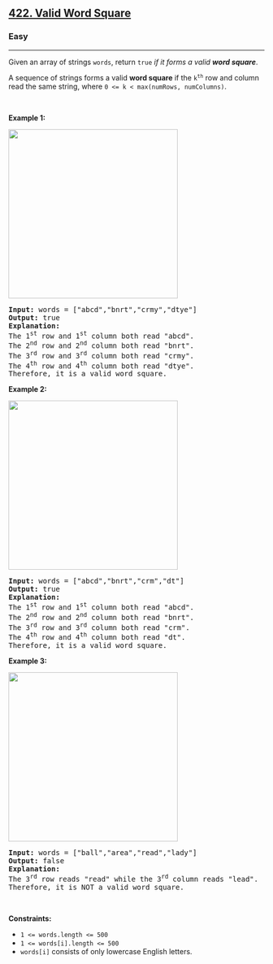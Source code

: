 <h2><a href="https://leetcode.com/problems/valid-word-square/">422. Valid Word Square</a></h2><h3>Easy</h3><hr><div><p>Given an array of strings <code>words</code>, return <code>true</code> <em>if it forms a valid <strong>word square</strong></em>.</p>

<p>A sequence of strings forms a valid <strong>word square</strong> if the <code>k<sup>th</sup></code> row and column read the same string, where <code>0 &lt;= k &lt; max(numRows, numColumns)</code>.</p>

<p>&nbsp;</p>
<p><strong>Example 1:</strong></p>
<img alt="" src="https://assets.leetcode.com/uploads/2021/04/09/validsq1-grid.jpg" style="width: 333px; height: 333px;">
<pre><strong>Input:</strong> words = ["abcd","bnrt","crmy","dtye"]
<strong>Output:</strong> true
<strong>Explanation:</strong>
The 1<sup>st</sup> row and 1<sup>st</sup> column both read "abcd".
The 2<sup>nd</sup> row and 2<sup>nd</sup> column both read "bnrt".
The 3<sup>rd</sup> row and 3<sup>rd</sup> column both read "crmy".
The 4<sup>th</sup> row and 4<sup>th</sup> column both read "dtye".
Therefore, it is a valid word square.
</pre>

<p><strong>Example 2:</strong></p>
<img alt="" src="https://assets.leetcode.com/uploads/2021/04/09/validsq2-grid.jpg" style="width: 333px; height: 333px;">
<pre><strong>Input:</strong> words = ["abcd","bnrt","crm","dt"]
<strong>Output:</strong> true
<strong>Explanation:</strong>
The 1<sup>st</sup> row and 1<sup>st</sup> column both read "abcd".
The 2<sup>nd</sup> row and 2<sup>nd</sup> column both read "bnrt".
The 3<sup>rd</sup> row and 3<sup>rd</sup> column both read "crm".
The 4<sup>th</sup> row and 4<sup>th</sup> column both read "dt".
Therefore, it is a valid word square.
</pre>

<p><strong>Example 3:</strong></p>
<img alt="" src="https://assets.leetcode.com/uploads/2021/04/09/validsq3-grid.jpg" style="width: 333px; height: 333px;">
<pre><strong>Input:</strong> words = ["ball","area","read","lady"]
<strong>Output:</strong> false
<strong>Explanation:</strong>
The 3<sup>rd</sup> row reads "read" while the 3<sup>rd</sup> column reads "lead".
Therefore, it is NOT a valid word square.
</pre>

<p>&nbsp;</p>
<p><strong>Constraints:</strong></p>

<ul>
	<li><code>1 &lt;= words.length &lt;= 500</code></li>
	<li><code>1 &lt;= words[i].length &lt;= 500</code></li>
	<li><code>words[i]</code> consists of only lowercase English letters.</li>
</ul>
</div>